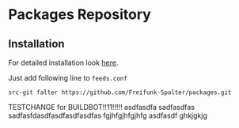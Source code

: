 # Packages Repository

## Installation

For detailed installation look [here](INSTALLATION.md).

Just add following line to `feeds.conf`

    src-git falter https://github.com/Freifunk-Spalter/packages.git

TESTCHANGE for BUILDBOT!!11!!!!!
asdfasdfa
sadfasdfas
sadfasfdasdfasdfasdfasdfas
fgjhfgjhfgjhfg
asdfasdf
ghkjgkjg
